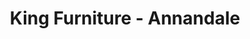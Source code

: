 ---
title: "King Furniture - Annandale"
url: /annandale/king-furniture-annandale/
shop: furniture
---